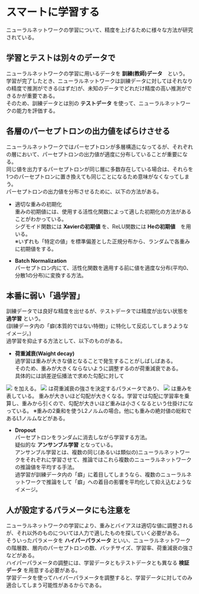 # スマートに学習する

ニューラルネットワークの学習について、精度を上げるために様々な方法が研究されている。  

## 学習とテストは別々のデータで

ニューラルネットワークの学習に用いるデータを **訓練(教師)データ**　という。  
学習が完了したとき、ニューラルネットワークは訓練データに対してはそれなりの精度で推測ができる(はずだ)が、未知のデータでどれだけ精度の高い推測ができるかが重要である。  
そのため、訓練データとは別の **テストデータ** を使って、ニューラルネットワークの能力を評価する。  

## 各層のパーセプトロンの出力値をばらけさせる

ニューラルネットワークではパーセプトロンが多層構造になってるが、それぞれの層において、パーセプトロンの出力値が適度に分布していることが重要になる。  
同じ値を出力するパーセプトロンが同じ層に多数存在している場合は、それらを1つのパーセプトロンに置き換えても同じことになるため意味がなくなってしまう。  
パーセプトロンの出力値を分布させるために、以下の方法がある。  

 * 適切な重みの初期化  
重みの初期値には、使用する活性化関数によって適した初期化の方法があることがわかっている。  
シグモイド関数には **Xavierの初期値** を、ReLU関数には **Heの初期値**　を用いる。  
※いずれも「特定の値」を標準偏差とした正規分布から、ランダムで各重みに初期値をする。  

* **Batch Normalization**  
パーセプトロン内にて、活性化関数を適用する前に値を適度な分布(平均0、分散1の分布)に変換する方法。

## 本番に弱い「過学習」

訓練データでは良好な精度を出せるが、テストデータでは精度が出ない状態を **過学習** という。  
(訓練データ内の「癖(本質的ではない特徴)」に特化して反応してしまうようなイメージ。)  
過学習を抑止する方法として、以下のものがある。

* **荷重減衰(Waight decay)**  
過学習は重みが大きな値となることで発生することがしばしばある。  
そのため、重みが大きくならないように調整するのが荷重減衰である。  
具体的には誤差逆伝播法で求めた勾配に対して
<img src="https://latex.codecogs.com/gif.latex?\bg_white&space;\lambda W"/>
を加える。  
<img src="https://latex.codecogs.com/gif.latex?\bg_white&space;\lambda"/>
は荷重減衰の強さを決定するパラメータであり、
<img src="https://latex.codecogs.com/gif.latex?\bg_white&space;W"/>
は重みを表している。  
重みが大きいほど勾配が大きくなる。学習では勾配に学習率を乗算し、重みから引くので、勾配が大きいほど重みは小さくなるという仕掛けになっている。  
※重みの2乗和を使うL2ノルムの場合。他にも重みの絶対値の総和であるL1ノルムなどがある。

* **Dropout**  
パーセプトロンをランダムに消去しながら学習する方法。  
疑似的な **アンサンブル学習** となっている。  
アンサンブル学習とは、複数の同じ(あるいは類似の)ニューラルネットワークをそれぞれに学習させて、推論ではこれら複数のニューラルネットワークの推論値を平均する手法。  
過学習が訓練データ内の「癖」に着目してしまうなら、複数のニューラルネットワークで推論をして「癖」への着目の影響を平均化して抑え込むようなイメージ。  

## 人が設定するパラメータにも注意を

ニューラルネットワークの学習により、重みとバイアスは適切な値に調整されるが、それ以外のものについては人力で適したものを探していく必要がある。  
そういったパラメータを **ハイパーパラメータ** といい、ニューラルネットワークの階層数、層内のパーセプトロンの数、バッチサイズ、学習率、荷重減衰の強さなどがある。  
ハイパーパラメータの調整には、学習データともテストデータとも異なる **検証データ** を用意する必要がある。  
学習データを使ってハイパーパラメータを調整すると、学習データに対してのみ適合してしまう可能性があるからである。  
